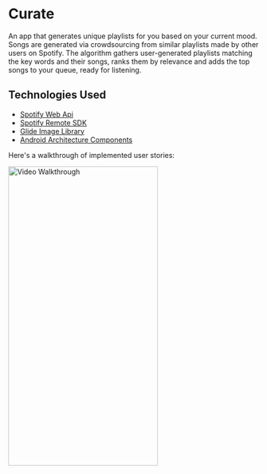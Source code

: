 # Curate

An app that generates unique playlists for you based on your current mood.
Songs are generated via crowdsourcing from similar playlists made by other users on Spotify. 
The algorithm gathers user-generated playlists matching the key words and their songs, ranks them by relevance and adds the top songs to your queue, ready for listening.



##  Technologies Used

 - [Spotify Web Api](https://developer.spotify.com/documentation/web-api/)
 - [Spotify Remote SDK](https://developer.spotify.com/documentation/android/quick-start/kotlin/)
 - [Glide Image Library](https://github.com/bumptech/glide)
 - [Android Architecture Components](https://developer.android.com/topic/libraries/architecture)

Here's a walkthrough of implemented user stories:

<img src='screencast.gif' title='Video Walkthrough' width='300' height='600' alt='Video Walkthrough' />

